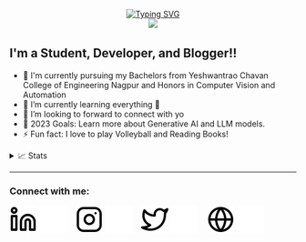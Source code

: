 <p align="center">
<a href="https://github.com/yashrajtarte">
    <img src="https://readme-typing-svg.demolab.com?font=Georgia&size=18&duration=2000&pause=100&multiline=true&width=500&height=80&lines=Yashraj Tarte;Mechine Learning+%7C+Flutter+%7C+Web Designing;SQL+%7C+GCP+%7C+Java+%7C+Python" alt="Typing SVG" />
</a>
<br/>
<a href="https://github.com/yashrajtarte">
    <img src="https://github-stats-alpha.vercel.app/api?username=YashrajTarte&cc=22272e&tc=37BCF6&ic=fff&bc=0000">
</a>
</br>

## I'm a Student, Developer, and Blogger!!

- 🔭 I'm currently pursuing my Bachelors from Yeshwantrao Chavan College of Engineering Nagpur and Honors in Computer Vision and Automation
- 🌱 I’m currently learning everything 🤣
- 👯 I’m looking to forward to connect with yo
- 🥅 2023 Goals: Learn more about Generative AI and LLM models.
- ⚡ Fun fact: I love to play Volleyball and Reading Books!



<details>
<summary>📈 Stats</summary>

<br>

![](http://github-profile-summary-cards.vercel.app/api/cards/profile-details?username=yashrajtarte&theme=dracula) 

![](http://github-profile-summary-cards.vercel.app/api/cards/repos-per-language?username=yashrajtarte&theme=dracula) 
![](http://github-profile-summary-cards.vercel.app/api/cards/most-commit-language?username=yashrajtarte&theme=dracula)

</br>
</details>

---
### Connect with me:

[![website](./img/linkedin-light.svg)](https://www.linkedin.com/in/yashrajtarte#gh-light-mode-only)
[![website](./img/linkedin-dark.svg)](https://www.linkedin.com/in/yashrajtarte#gh-dark-mode-only)
&nbsp;&nbsp;
[![website](./img/instagram-light.svg)](https://www.instagram.com/yashraj_tarte/#gh-light-mode-only)
[![website](./img/instagram-dark.svg)](https://www.instagram.com/yashraj_tarte/#gh-dark-mode-only)
&nbsp;&nbsp;
[![website](./img/twitter-light.svg)](https://twitter.com/tarte_yashraj#gh-light-mode-only)
[![website](./img/twitter-dark.svg)](https://twitter.com/tarte_yashraj#gh-dark-mode-only)
&nbsp;&nbsp;
[![website](./img/globe-light.svg)](#gh-light-mode-only)
[![website](./img/globe-dark.svg)](#gh-dark-mode-only)

